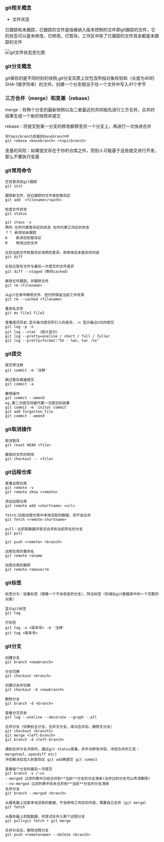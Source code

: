 ### git相关概念
- 文件状态

已跟踪和未跟踪，已跟踪的文件是指被纳入版本控制的文件即git跟踪的文件，它的状态可以是未修改，已修改，已暂存。工作区中除了已跟踪的文件其余都是未跟踪的文件

![git文件状态变化图]((https://github.com/missingchou/missingchou.github.io/raw/master/markdownpic/gitfile.png) "gitfilestauts" )

### git分支概念
git保存的是不同时刻的快照,git分支实质上仅包含所指对象校验和（长度为40的SHA-1值字符串）的文件。创建一个分支相当于往一个文件中写入41个字节

### 三方合并（merge）和变基（rebase）
merge：将两个分支的最新快照以及二者最近的共同祖先进行三方合并，合并的结果生成一个新的快照并提交

rebase：将提交到某一分支的修改都移至另一个分支上，再进行一次快进合并
```
将topicbranch变基到basebranch中
git rebase <basebranch> <topicbranch>
```
变基的风险：如果提交存在于你的仓库之外，而别人可能基于这些提交进行开发，那么不要执行变基

### git常用命令
```
空目录添加git跟踪
git init

跟踪新文件、将已跟踪的文件放到暂存区
git add  <filename>/<path>

检查文件状态
git status

git staus -s
两列 左列代表暂存区的状态 右列代表工作区的状态
？？ 新添加未跟踪
A    新添加到暂存区
M    修改过的文件

比较当前文件和暂存区快照的差异，即修改后未暂存的内容
git diff

比较已暂存文件与最后一次提交的文件差异
git diff --staged（等同cached）

移除文件跟踪，并删除文件
git rm <filename>

从git仓库中移除文件，但仍然保留当前工作目录
git rm --cached <filename>

重命名文件
git mv file1 file2

查看提交历史,显示每次提交所引入的差异，-n 显示最近n次的提交
git log -p -n
git log --stat （统计显示）
git log --pretty=oneline / short / full / fuller
git log --pretty=format:"%h - %an, %ar :%s"
```

### git提交
```
提交带注释
git commit -m '注释'

跳过暂存直接提交
git commit -a

撤销操作
git commit --amend
eg.第二次提交将替代第一次提交的结果
git commit -m 'inital commit'
git add forgotten_file
git commit --amend

```

### git取消操作
```
取消暂存
git reset HEAD <file>

撤销对文件的修改
git checkout -- <file>
```

### git远程仓库
```
查看远程仓库
git remote -v
git remote show <remote>

添加远程仓库
git remote add <shortname> <url>

fetch:拉取远程仓库中本地没有的数据，但不会合并
git fetch <remote-shortname>

pull：从抓取数据并尝试合并到当前所在的分支
git pull

git push <remote> <branch>

远程仓库的重命名
git remote rename

远程仓库的删除
git remote remove/rm
```

### git标签
```
标签分为：轻量标签（很像一个不会改变的分支）、附注标签（存储在git数据库中的一个完整的对象）

显示git标签
git tag

打标签
git tag -a <版本号> -m '注释'
git tag <版本号>
```

### git分支
```
创建分支
git branch <newbranch>

分支切换
git checkout <branch>

创建分支并切换
git checkout -b <newbranch>

删除分支
git branch -d <branch>

查看分叉历史
git log --oneline --decorate --graph --all

合并分支（切换到主分支，合并叉分支，成功合并后，删除叉分支）
git checkout <branch1>
git merge <left-branch>
git branch -d <left-branch>

遇到合并分支冲突时，通过git status查看，并手动修改冲突，冲突合并的工具：mergetool、opendiff etc)
冲突解决后加入到暂存区 git add再提交 git commit

查看每个分支的最后一次提交
git branch -v /-vv
--merged 过滤列表中已经合并到**当前**分支的分支清单(合并过的分支可以考虑删除)
--no-merged 过滤列表中尚未合并到**当前**分支的分支清单
合并分支
git branch --merged <branch>

从服务器上拉取本地没有的数据，不会修改工作区的内容，需要自己合并（git merge）
git fetch

从服务器上抓取数据，并尝试合并入那个远程分支
git pull=git fetch + git merge

合并分支后，删除远程分支
git push <remotename> --delete <branch>
```